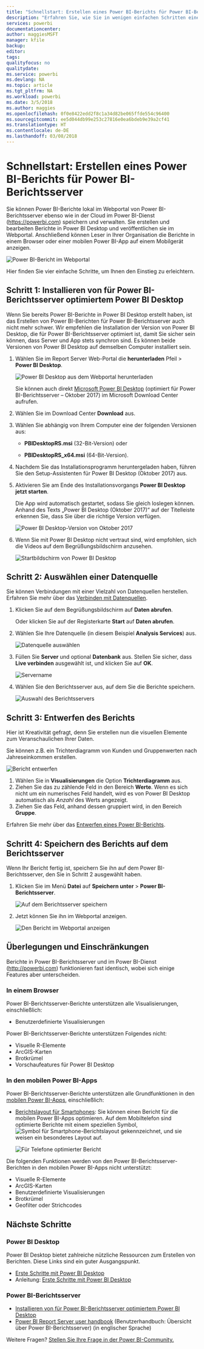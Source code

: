 ```yaml
---
title: "Schnellstart: Erstellen eines Power BI-Berichts für Power BI-Berichtsserver"
description: "Erfahren Sie, wie Sie in wenigen einfachen Schritten einen Power BI-Bericht für Power BI-Berichtsserver erstellen."
services: powerbi
documentationcenter: 
author: maggiesMSFT
manager: kfile
backup: 
editor: 
tags: 
qualityfocus: no
qualitydate: 
ms.service: powerbi
ms.devlang: NA
ms.topic: article
ms.tgt_pltfrm: NA
ms.workload: powerbi
ms.date: 3/5/2018
ms.author: maggies
ms.openlocfilehash: 0f0e8422edd2f8c1a34d82be065ffde554c96400
ms.sourcegitcommit: ee5d044db99e253c27816e0ea6bdeb9e39a2cf41
ms.translationtype: HT
ms.contentlocale: de-DE
ms.lasthandoff: 03/08/2018
---
```

# <a name="quickstart-create-a-power-bi-report-for-power-bi-report-server"></a>Schnellstart: Erstellen eines Power BI-Berichts für Power BI-Berichtsserver
Sie können Power BI-Berichte lokal im Webportal von Power BI-Berichtsserver ebenso wie in der Cloud im Power BI-Dienst (https://powerbi.com) speichern und verwalten. Sie erstellen und bearbeiten Berichte in Power BI Desktop und veröffentlichen sie im Webportal. Anschließend können Leser in Ihrer Organisation die Berichte in einem Browser oder einer mobilen Power BI-App auf einem Mobilgerät anzeigen.

![Power BI-Bericht im Webportal](media/quickstart-create-powerbi-report/report-server-powerbi-report.png)

Hier finden Sie vier einfache Schritte, um Ihnen den Einstieg zu erleichtern.

## <a name="step-1-install-power-bi-desktop-optimized-for-power-bi-report-server"></a>Schritt 1: Installieren von für Power BI-Berichtsserver optimiertem Power BI Desktop

Wenn Sie bereits Power BI-Berichte in Power BI Desktop erstellt haben, ist das Erstellen von Power BI-Berichten für Power BI-Berichtsserver auch nicht mehr schwer. Wir empfehlen die Installation der Version von Power BI Desktop, die für Power BI-Berichtsserver optimiert ist, damit Sie sicher sein können, dass Server und App stets synchron sind. Es können beide Versionen von Power BI Desktop auf demselben Computer installiert sein.

1. Wählen Sie im Report Server Web-Portal die **herunterladen** Pfeil > **Power BI Desktop**.

    ![Power BI Desktop aus dem Webportal herunterladen](media/quickstart-create-powerbi-report/report-server-download-web-portal.png)

    Sie können auch direkt [Microsoft Power BI Desktop](https://go.microsoft.com/fwlink/?linkid=861076) (optimiert für Power BI-Berichtsserver – Oktober 2017) im Microsoft Download Center aufrufen.

2. Wählen Sie im Download Center **Download** aus.

3. Wählen Sie abhängig von Ihrem Computer eine der folgenden Versionen aus:

    - **PBIDesktopRS.msi** (32-Bit-Version) oder

    - **PBIDesktopRS_x64.msi** (64-Bit-Version).

4. Nachdem Sie das Installationsprogramm heruntergeladen haben, führen Sie den Setup-Assistenten für Power BI Desktop (Oktober 2017) aus.

2. Aktivieren Sie am Ende des Installationsvorgangs **Power BI Desktop jetzt starten**.
   
    Die App wird automatisch gestartet, sodass Sie gleich loslegen können. Anhand des Texts „Power BI Desktop (Oktober 2017)“ auf der Titelleiste erkennen Sie, dass Sie über die richtige Version verfügen.

    ![Power BI Desktop-Version von Oktober 2017](media/quickstart-create-powerbi-report/report-server-desktop-october-2017-version.png)

3. Wenn Sie mit Power BI Desktop nicht vertraut sind, wird empfohlen, sich die Videos auf dem Begrüßungsbildschirm anzusehen.
   
    ![Startbildschirm von Power BI Desktop](media/quickstart-create-powerbi-report/report-server-powerbi-desktop-start.png)

## <a name="step-2-select-a-data-source"></a>Schritt 2: Auswählen einer Datenquelle
Sie können Verbindungen mit einer Vielzahl von Datenquellen herstellen. Erfahren Sie mehr über das [Verbinden mit Datenquellen](connect-data-sources.md).

1. Klicken Sie auf dem Begrüßungsbildschirm auf **Daten abrufen**.
   
    Oder klicken Sie auf der Registerkarte **Start** auf **Daten abrufen**.
2. Wählen Sie Ihre Datenquelle (in diesem Beispiel **Analysis Services**) aus.
   
    ![Datenquelle auswählen](media/quickstart-create-powerbi-report/report-server-get-data-ssas.png)
3. Füllen Sie **Server** und optional **Datenbank** aus. Stellen Sie sicher, dass **Live verbinden** ausgewählt ist, und klicken Sie auf **OK**.
   
    ![Servername](media/quickstart-create-powerbi-report/report-server-ssas-server-name.png)
4. Wählen Sie den Berichtsserver aus, auf dem Sie die Berichte speichern.
   
    ![Auswahl des Berichtsservers](media/quickstart-create-powerbi-report/report-server-select-server.png)

## <a name="step-3-design-your-report"></a>Schritt 3: Entwerfen des Berichts
Hier ist Kreativität gefragt, denn Sie erstellen nun die visuellen Elemente zum Veranschaulichen Ihrer Daten.

Sie können z.B. ein Trichterdiagramm von Kunden und Gruppenwerten nach Jahreseinkommen erstellen.

![Bericht entwerfen](media/quickstart-create-powerbi-report/report-server-create-funnel.png)

1. Wählen Sie in **Visualisierungen** die Option **Trichterdiagramm** aus.
2. Ziehen Sie das zu zählende Feld in den Bereich **Werte**. Wenn es sich nicht um ein numerisches Feld handelt, wird es von Power BI Desktop automatisch als *Anzahl* des Werts angezeigt.
3. Ziehen Sie das Feld, anhand dessen gruppiert wird, in den Bereich **Gruppe**.

Erfahren Sie mehr über das [Entwerfen eines Power BI-Berichts](../desktop-report-view.md).

## <a name="step-4-save-your-report-to-the-report-server"></a>Schritt 4: Speichern des Berichts auf dem Berichtsserver
Wenn Ihr Bericht fertig ist, speichern Sie ihn auf dem Power BI-Berichtsserver, den Sie in Schritt 2 ausgewählt haben.

1. Klicken Sie im Menü **Datei** auf **Speichern unter** > **Power BI-Berichtsserver**.
   
    ![Auf dem Berichtsserver speichern](media/quickstart-create-powerbi-report/report-server-save-as-powerbi-report-server.png)
2. Jetzt können Sie ihn im Webportal anzeigen.
   
    ![Den Bericht im Webportal anzeigen](media/quickstart-create-powerbi-report/report-server-powerbi-report.png)

## <a name="considerations-and-limitations"></a>Überlegungen und Einschränkungen
Berichte in Power BI-Berichtsserver und im Power BI-Dienst (http://powerbi.com) funktionieren fast identisch, wobei sich einige Features aber unterscheiden.

### <a name="in-a-browser"></a>In einem Browser
Power BI-Berichtsserver-Berichte unterstützen alle Visualisierungen, einschließlich:

* Benutzerdefinierte Visualisierungen

Power BI-Berichtsserver-Berichte unterstützen Folgendes nicht:

* Visuelle R-Elemente
* ArcGIS-Karten
* Brotkrümel
* Vorschaufeatures für Power BI Desktop

### <a name="in-the-power-bi-mobile-apps"></a>In den mobilen Power BI-Apps
Power BI-Berichtsserver-Berichte unterstützen alle Grundfunktionen in den [mobilen Power BI-Apps](../mobile-apps-for-mobile-devices.md), einschließlich:

* [Berichtslayout für Smartphones](../desktop-create-phone-report.md): Sie können einen Bericht für die mobilen Power BI-Apps optimieren. Auf dem Mobiltelefon sind optimierte Berichte mit einem speziellen Symbol, ![Symbol für Smartphone-Berichtslayout](media/quickstart-create-powerbi-report/power-bi-rs-mobile-optimized-icon.png) gekennzeichnet, und sie weisen ein besonderes Layout auf.
  
    ![Für Telefone optimierter Bericht](media/quickstart-create-powerbi-report/power-bi-rs-mobile-optimized-report.png)

Die folgenden Funktionen werden von den Power BI-Berichtsserver-Berichten in den mobilen Power BI-Apps nicht unterstützt:

* Visuelle R-Elemente
* ArcGIS-Karten
* Benutzerdefinierte Visualisierungen
* Brotkrümel
* Geofilter oder Strichcodes

## <a name="next-steps"></a>Nächste Schritte
### <a name="power-bi-desktop"></a>Power BI Desktop
Power BI Desktop bietet zahlreiche nützliche Ressourcen zum Erstellen von Berichten. Diese Links sind ein guter Ausgangspunkt.

* [Erste Schritte mit Power BI Desktop](../desktop-getting-started.md)
* Anleitung: [Erste Schritte mit Power BI Desktop](../guided-learning/gettingdata.yml#step-2)

### <a name="power-bi-report-server"></a>Power BI-Berichtsserver
* [Installieren von für Power BI-Berichtsserver optimiertem Power BI Desktop](install-powerbi-desktop.md)  
* [Power BI Report Server user handbook](user-handbook-overview.md) (Benutzerhandbuch: Übersicht über Power BI-Berichtsserver) (in englischer Sprache)  

Weitere Fragen? [Stellen Sie Ihre Frage in der Power BI-Community.](https://community.powerbi.com/)
